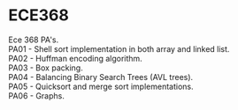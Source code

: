 # ECE368
Ece 368 PA's.  
PA01 - Shell sort implementation in both array and linked list.  
PA02 - Huffman encoding algorithm.  
PA03 - Box packing.  
PA04 - Balancing Binary Search Trees (AVL trees).  
PA05 - Quicksort and merge sort implementations.  
PA06 - Graphs.  
